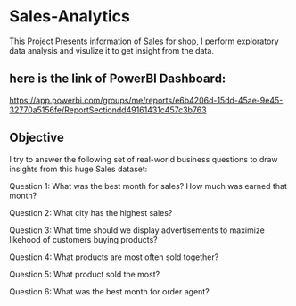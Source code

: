 # Sales-Analytics

This Project Presents information of Sales for shop, I perform exploratory data analysis and visulize it to get insight from the data. 

## here is the link of PowerBI  Dashboard:

https://app.powerbi.com/groups/me/reports/e6b4206d-15dd-45ae-9e45-32770a5156fe/ReportSectiondd49161431c457c3b763

## Objective 

I try to answer the following set of real-world business questions to draw insights from this huge Sales dataset:

Question 1: What was the best month for sales? How much was earned that month?

Question 2: What city has the highest sales?

Question 3: What time should we display advertisements to maximize likehood of customers buying products?

Question 4: What products are most often sold together?

Question 5: What product sold the most? 

Question 6: What was the best month for order agent? 


